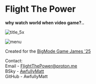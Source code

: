 # Flight The Power  
**why watch world when video game?..**  

![title_5x](https://github.com/user-attachments/assets/7b884790-f430-4df9-9320-9043a970281e)  
    
![menu](https://github.com/user-attachments/assets/6556895b-a876-4454-9254-bcd940cd3452)  
  
Created for the [BigMode Game James '25](https://itch.io/jam/bigmode-game-jam-2025)  

Contact:  
Email - FlightThePower@proton.me  
BSky - [AwfullyMatt](https://bsky.app/profile/awfullymatt.bsky.social)  
GitHub - AwfullyMatt  
